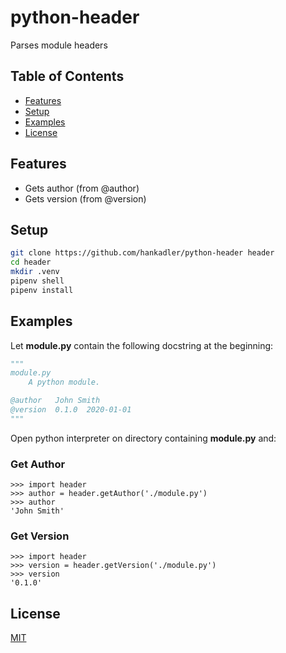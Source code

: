 # python-header

Parses module headers

## Table of Contents

- [Features](#features)
- [Setup](#setup)
- [Examples](#examples)
- [License](#license)

## Features

- Gets author (from @author)
- Gets version (from @version)

## Setup

```bash
git clone https://github.com/hankadler/python-header header
cd header
mkdir .venv
pipenv shell
pipenv install
```

## Examples

Let **module.py** contain the following docstring at the beginning:

```python
"""
module.py
    A python module.

@author   John Smith
@version  0.1.0  2020-01-01
"""
```

Open python interpreter on directory containing **module.py** and:

### Get Author

```
>>> import header
>>> author = header.getAuthor('./module.py')
>>> author
'John Smith'
```

### Get Version

```
>>> import header
>>> version = header.getVersion('./module.py')
>>> version
'0.1.0'
```

## License

[MIT](LICENSE)
